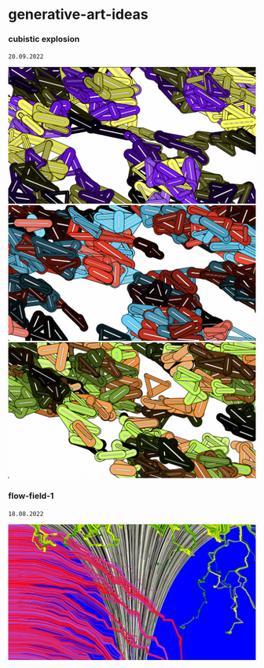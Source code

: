 # generative-art-ideas


### cubistic explosion
`20.09.2022`

![cubistic explosion 1](examples/cubistic-explosion-1.jpg)
![cubistic explosion 2](examples/cubistic-explosion-2.jpg)
![cubistic explosion 3](examples/cubistic-explosion-3.jpg)

### flow-field-1 
`18.08.2022`

![flow-field-1](examples/flow-field-1.jpg)
